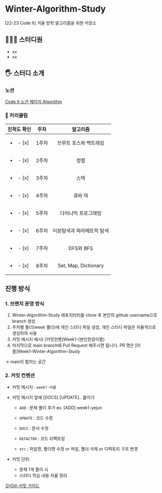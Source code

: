 # Winter-Algorithm-Study

[22-23 Code It] 겨울 방학 알고리즘을 위한 저장소

## 👩🏻‍💻 스터디원

- xx
- xx

## 🖐️ 스터디 소개

### 노션

[Code It 노션 페이지 Algorithm](https://www.notion.so/709cd20c666e49fea24ded39186937dc)

### 📆 커리큘럼

|       진척도 확인        | 주차  |          알고리즘          |
| :----------------------: | :---: | :------------------------: |
| <ul><li>- [x] </li></ul> | 1주차 |   브루트 포스와 백트래킹   |
| <ul><li>- [x] </li></ul> | 2주차 |            정렬            |
| <ul><li>- [x] </li></ul> | 3주차 |            스택            |
| <ul><li>- [x] </li></ul> | 4주차 |          큐와 덱           |
| <ul><li>- [x] </li></ul> | 5주차 |    다이나믹 프로그래밍     |
| <ul><li>- [x] </li></ul> | 6주차 | 이분탐색과 파라메트릭 탐색 |
| <ul><li>- [x] </li></ul> | 7주차 |         DFS와 BFS          |
| <ul><li>- [x] </li></ul> | 8주차 |    Set, Map, Dictionary    |

## 진행 방식

### 1. 브랜치 운영 방식

1. Winter-Algorithm-Study 레포지터리를 clone 후 본인의 github username으로 branch 생성
2. 주차별 폴더(week 폴더)에 개인 스터디 파일 생성, 개인 스터디 파일은 자율적으로 생성하여 사용
3. 커밋 메시지 예시) [커밋컨벤]Week1-(본인한글이름)
4. 마지막으로 main branch에 Pull Request 해주시면 됩니다. PR 명은 [이름]Week1-Winter-Algorithm-Study

→ main이 합치는 공간

### 2. 커밋 컨벤션

- 커밋 메시지 : `week?-이름`

- 커밋 메시지 앞에 [DOCS] [UPDATE].. 붙이기

  - `ADD` : 문제 풀이 추가 ex. [ADD] week1-yejun
  - `UPDATE` : 코드 수정
  - `DOCS` : 문서 수정
  - `REFACTOR` : 코드 리펙토링

  - `etc` : 파일명, 폴더명 수정 or 파일, 폴더 삭제 or 디렉토리 구조 변경

- 커밋 단위:
  - 문제 1개 풀이 시
  - 스터디 학습 내용 자율 정리

[깃(Git) 커밋 가이드](https://tech.10000lab.xyz/git/git-commit-discipline.html)
